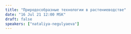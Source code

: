 ```yaml
---
title: "Природособразные технологии в растениеводстве"
date: "16 Jul 21 12:00 MSK"
draft: false
speakers: ["nataliya-negulyaeva"]
---
```

